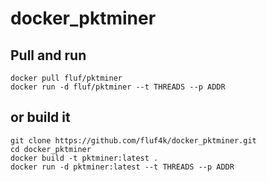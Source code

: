 # docker_pktminer


## Pull and run
```
docker pull fluf/pktminer
docker run -d fluf/pktminer --t THREADS --p ADDR
```

## or build it
```
git clone https://github.com/fluf4k/docker_pktminer.git
cd docker_pktminer
docker build -t pktminer:latest .
docker run -d pktminer:latest --t THREADS --p ADDR
```
